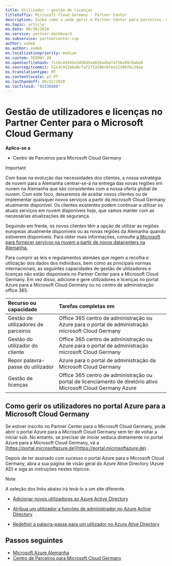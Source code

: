 ```yaml
---
title: Utilizador - gestão de licenças
titleSuffix: Microsoft Cloud Germany - Partner Center
description: Saiba como e onde gerir o Partner Center para parceiros, clientes e licenças da Microsoft Cloud Germany, bem como resets de password.
ms.topic: article
ms.date: 06/30/2020
ms.service: partner-dashboard
ms.subservice: partnercenter-csp
author: sodeb
ms.author: sodeb
ms.localizationpriority: medium
ms.custom: SEOMAY.20
ms.openlocfilehash: 7c1bc49562e3d58d5e4010a4be7af36a99c8abe6
ms.sourcegitcommit: 51e3c912eba8cfa72733206c0fee22386fbc34aa
ms.translationtype: MT
ms.contentlocale: pt-PT
ms.lasthandoff: 09/22/2020
ms.locfileid: "92530080"
---
```

# <a name="user-and-license-management-in-partner-center-for-microsoft-cloud-germany"></a>Gestão de utilizadores e licenças no Partner Center para o Microsoft Cloud Germany

**Aplica-se a**

-  Centro de Parceiros para Microsoft Cloud Germany

> [!IMPORTANT]
> Com base na evolução das necessidades dos clientes, a nossa estratégia de nuvem para a Alemanha centrar-se-á na entrega das novas regiões em nuvem na Alemanha que são consistentes com a nossa oferta global de nuvem. Com este foco, deixaremos de aceitar novos clientes ou de implementar quaisquer novos serviços a partir da microsoft Cloud Germany atualmente disponível. Os clientes existentes podem continuar a utilizar os atuais serviços em nuvem disponíveis hoje, que vamos manter com as necessárias atualizações de segurança.
>  
> Seguindo em frente, os novos clientes têm a opção de utilizar as regiões europeias atualmente disponíveis ou as novas regiões da Alemanha quando estiverem disponíveis. Para obter mais informações, consulte [a Microsoft para fornecer serviços na nuvem a partir de novos datacenters na Alemanha.](https://news.microsoft.com/europe/2018/08/31/microsoft-to-deliver-cloud-services-from-new-datacentres-in-germany-in-2019-to-meet-evolving-customer-needs/)

Para cumprir as leis e regulamentos alemães que regem a recolha e utilização dos dados dos indivíduos, bem como as principais normas internacionais, as seguintes capacidades de gestão de utilizadores e licenças não estão disponíveis no Partner Center para a Microsoft Cloud Germany. Em vez disso, adicione e gere utilizadores e licenças no portal Azure para a Microsoft Cloud Germany ou no centro de administração office 365.

Recurso ou capacidade | Tarefas completas em
:--- | :---
Gestão de utilizadores de parceiros | Office 365 centro de administração ou Azure para o portal de administração microsoft Cloud Germany
Gestão do utilizador do cliente | Office 365 centro de administração ou Azure para o portal de administração microsoft Cloud Germany
Repor palavra-passe do utilizador | Azure para o portal de administração da Microsoft Cloud Germany
Gestão de licenças | Office 365 centro de administração ou portal de licenciamento de diretório ativo Microsoft Cloud Germany Azure

## <a name="how-to-manage-users-in-the-azure-portal-for-microsoft-cloud-germany"></a>Como gerir os utilizadores no portal Azure para a Microsoft Cloud Germany 

Se estiver inscrito no Partner Center para o Microsoft Cloud Germany, pode abrir o portal Azure para a Microsoft Cloud Germany sem ter de voltar a iniciar súb. No entanto, se precisar de iniciar seduca diretamente no portal Azure para a Microsoft Cloud Germany, vá a [https://portal.microsoftazure.de](https://portal.microsoftazure.de) . 

Depois de ter assinado com sucesso o portal Azure para a Microsoft Cloud Germany, abra a sua página de visão geral do Azure Ative Directory (Azure AD) e siga as instruções nestes tópicos:

> [!NOTE]  
> A seleção dos links abaixo irá levá-lo a um site diferente.

-  [Adicionar novos utilizadores ao Azure Active Directory](/azure/active-directory/active-directory-users-create-azure-portal)

-  [Atribua um utilizador a funções de administrador no Azure Active Directory](/azure/active-directory/active-directory-users-assign-role-azure-portal)

-  [Redefinir a palavra-passe para um utilizador no Azure Ative Directory](/azure/active-directory/active-directory-users-reset-password-azure-portal)

## <a name="next-steps"></a>Passos seguintes

-  [Microsoft Azure Alemanha](https://azure.microsoft.com/global-infrastructure/germany/)
-  [Centro de Parceiros para Microsoft Cloud Germany](partner-center-for-microsoft-cloud-germany.md)
